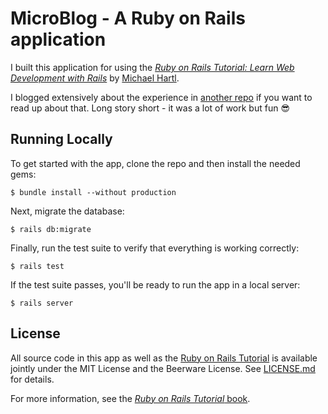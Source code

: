 # MicroBlog - A Ruby on Rails application

I built this application for using the
[*Ruby on Rails Tutorial:
Learn Web Development with Rails*](http://www.railstutorial.org/)
by [Michael Hartl](http://www.michaelhartl.com/).

I blogged extensively about the experience in [another repo](https://github.com/gsaarinen/100-Days-Of-Code/blob/master/log.md) if you want to read up about that. Long story short - it was a lot of work but fun 😎


## Running Locally

To get started with the app, clone the repo and then install the needed gems:

```
$ bundle install --without production
```

Next, migrate the database:

```
$ rails db:migrate
```

Finally, run the test suite to verify that everything is working correctly:

```
$ rails test
```

If the test suite passes, you'll be ready to run the app in a local server:

```
$ rails server
```

## License

All source code in this app as well as the [Ruby on Rails Tutorial](http://railstutorial.org/)
is available jointly under the MIT License and the Beerware License. See
[LICENSE.md](LICENSE.md) for details.


For more information, see the
[*Ruby on Rails Tutorial* book](http://www.railstutorial.org/book).
